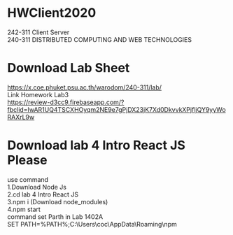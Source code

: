 # HWClient2020
242-311 Client Server <br/>
240-311 DISTRIBUTED COMPUTING AND WEB TECHNOLOGIES

# Download Lab Sheet
https://x.coe.phuket.psu.ac.th/warodom/240-311/lab/ <br/>
Link Homework Lab3<br/>
https://review-d3cc9.firebaseapp.com/?fbclid=IwAR1UQ4TSCXHOyqm2NE9e7gPjDX23jK7Xd0DkvvkXPjfljQY9yyWoRAXrL9w
# Download lab 4 Intro React JS Please 
use command<br/>
1.Download Node Js <br/>
2.cd lab 4 Intro React JS<br/>
3.npm i (Download node_modules)<br/>
4.npm start
<br/>command set Parth in Lab 1402A<br/>
SET PATH=%PATH%;C:\Users\coc\AppData\Roaming\npm
